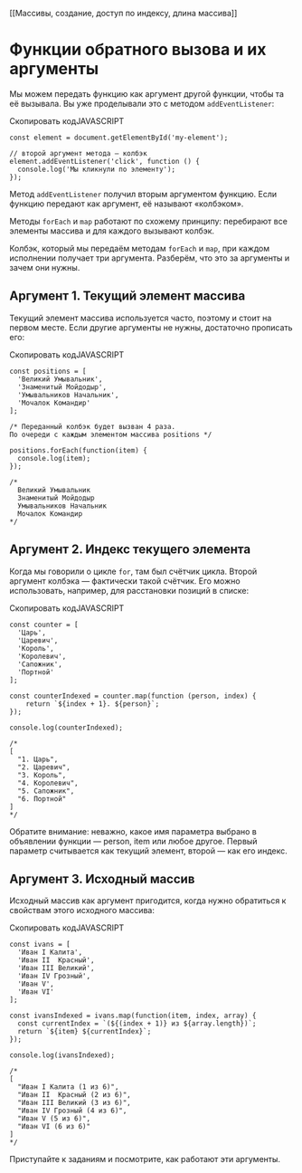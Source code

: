 [[Массивы, создание, доступ по индексу, длина массива]]

# Функции обратного вызова и их аргументы

Мы можем передать функцию как аргумент другой функции, чтобы та её вызывала. Вы уже проделывали это с методом `addEventListener`:

Скопировать кодJAVASCRIPT

```
const element = document.getElementById('my-element');

// второй аргумент метода — колбэк
element.addEventListener('click', function () {
  console.log('Мы кликнули по элементу');
}); 
```

Метод `addEventListener` получил вторым аргументом функцию. Если функцию передают как аргумент, её называют «колбэком».

Методы `forEach` и `map` работают по схожему принципу: перебирают все элементы массива и для каждого вызывают колбэк.

Колбэк, который мы передаём методам `forEach` и `map`, при каждом исполнении получает три аргумента. Разберём, что это за аргументы и зачем они нужны.

## Аргумент 1. Текущий элемент массива

Текущий элемент массива используется часто, поэтому и стоит на первом месте. Если другие аргументы не нужны, достаточно прописать его:

Скопировать кодJAVASCRIPT

```
const positions = [
  'Великий Умывальник',
  'Знаменитый Мойдодыр',
  'Умывальников Начальник',
  'Мочалок Командир'
];

/* Переданный колбэк будет вызван 4 раза.
По очереди с каждым элементом массива positions */

positions.forEach(function(item) {
  console.log(item);
});

/*
  Великий Умывальник
  Знаменитый Мойдодыр
  Умывальников Начальник
  Мочалок Командир
*/ 
```

## Аргумент 2. Индекс текущего элемента

Когда мы говорили о цикле `for`, там был счётчик цикла. Второй аргумент колбэка — фактически такой счётчик. Его можно использовать, например, для расстановки позиций в списке:

Скопировать кодJAVASCRIPT

```
const counter = [
  'Царь',
  'Царевич',
  'Король',
  'Королевич',
  'Сапожник',
  'Портной'
];

const counterIndexed = counter.map(function (person, index) {
    return `${index + 1}. ${person}`;
});

console.log(counterIndexed);

/*
[
  "1. Царь",
  "2. Царевич",
  "3. Король",
  "4. Королевич",
  "5. Сапожник",
  "6. Портной"
]
*/ 
```

Обратите внимание: неважно, какое имя параметра выбрано в объявлении функции — person, item или любое другое. Первый параметр считывается как текущий элемент, второй — как его индекс.

## Аргумент 3. Исходный массив

Исходный массив как аргумент пригодится, когда нужно обратиться к свойствам этого исходного массива:

Скопировать кодJAVASCRIPT

```
const ivans = [
  'Иван I Калита',
  'Иван II  Красный',
  'Иван III Великий',
  'Иван IV Грозный',
  'Иван V',
  'Иван VI'
];

const ivansIndexed = ivans.map(function(item, index, array) {
  const currentIndex = `(${(index + 1)} из ${array.length})`;
  return `${item} ${currentIndex}`;
});

console.log(ivansIndexed);

/*
[
  "Иван I Калита (1 из 6)",
  "Иван II  Красный (2 из 6)",
  "Иван III Великий (3 из 6)",
  "Иван IV Грозный (4 из 6)",
  "Иван V (5 из 6)",
  "Иван VI (6 из 6)"
]
*/ 
```

Приступайте к заданиям и посмотрите, как работают эти аргументы.